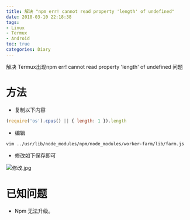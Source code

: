 ```yaml
---
title: 解决 "npm err! cannot read property 'length' of undefined"
date: 2018-03-10 22:18:38
tags:
- Linux
- Termux
- Android
toc: true
categories: Diary
---
```

解决 Termux出现npm err! cannot read property 'length' of undefined 问题
<!--more-->
# 方法
- 复制以下内容

```js
(require('os').cpus() || { length: 1 }).length
```

- 编辑

```bash
vim ../usr/lib/node_modules/npm/node_modules/worker-farm/lib/farm.js
```

- 修改如下保存即可

![修改.jpg](https://s1.ax1x.com/2018/03/11/9WmxIA.jpg)

# 已知问题
- Npm 无法升级。
